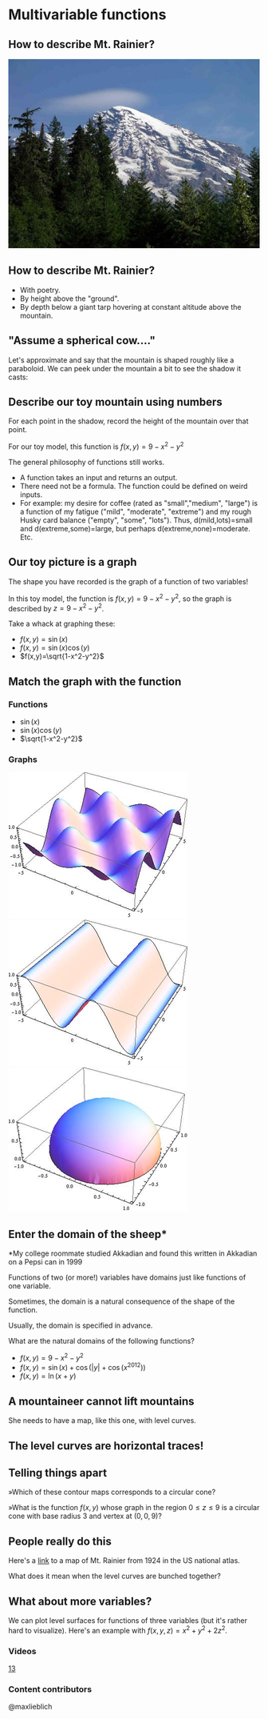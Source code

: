 Multivariable functions
=======================

How to describe Mt. Rainier?
----------------------------

![There's supposed to be a picture of a mountain here](media/Rainier.jpg)

How to describe Mt. Rainier?
----------------------------

-   With poetry.
-   By height above the "ground".
-   By depth below a giant tarp hovering at constant altitude above the
    mountain.

"Assume a spherical cow...."
----------------------------

Let's approximate and say that the mountain is shaped roughly like a
paraboloid. We can peek under the mountain a bit to see the shadow it
casts:

Describe our toy mountain using numbers
---------------------------------------

For each point in the shadow, record the height of the mountain over
that point.

For our toy model, this function is $f(x,y)=9-x^2-y^2$

The general philosophy of functions still works.

-   A function takes an input and returns an output.
-   There need not be a formula. The function could be defined on weird
    inputs.
-   For example: my desire for coffee (rated as "small","medium",
    "large") is a function of my fatigue ("mild", "moderate", "extreme")
    and my rough Husky card balance ("empty", "some", "lots"). Thus,
    d(mild,lots)=small and d(extreme,some)=large, but perhaps
    d(extreme,none)=moderate. Etc.

Our toy picture is a graph
--------------------------

The shape you have recorded is the graph of a function of two variables!

In this toy model, the function is $f(x,y)=9-x^2-y^2$, so the graph
is described by $z=9-x^2-y^2$.

Take a whack at graphing these:

-   $f(x,y)=\sin(x)$
-   $f(x,y)=\sin(x)\cos(y)$
-   $f(x,y)=\sqrt{1-x^2-y^2}$

Match the graph with the function
---------------------------------

### Functions 

- $\sin(x)$
- $\sin(x)\cos(y)$
- $\sqrt{1-x^2-y^2}$

### Graphs
![](media/jiggly.jpg)
![](media/siny.jpg)
![](media/sphery.jpg)


Enter the domain of the sheep\*
-------------------------------

\*My college roommate studied Akkadian and found this written in
Akkadian on a Pepsi can in 1999

Functions of two (or more!) variables have domains just like functions
of one variable.

Sometimes, the domain is a natural consequence of the shape of the
function.

Usually, the domain is specified in advance.

What are the natural domains of the following functions?

-   $f(x,y)=9-x^2-y^2$
-   $f(x,y)=\sin(x)+\cos(|y|+\cos(x^{2012}))$
-   $f(x,y)=\ln(x+y)$

A mountaineer cannot lift mountains
-----------------------------------

She needs to have a map, like this one, with level curves.

The level curves are horizontal traces!
---------------------------------------

Telling things apart
--------------------

»Which of these contour maps corresponds to a circular cone?

»What is the function $f(x,y)$ whose graph in the region $0\leq
z\leq 9$ is a circular cone with base radius $3$ and vertex at
$(0,0,9)$?

People really do this
---------------------

Here's a [link](http://www.nationalatlas.gov/100topos/Mt_Rainier.html)
to a map of Mt. Rainier from 1924 in the US national atlas.

What does it mean when the level curves are bunched together?

What about more variables?
--------------------------

We can plot level surfaces for functions of three variables (but it's
rather hard to visualize). Here's an example with
$f(x,y,z)=x^2+y^2+2z^2$.

### Videos
[13](http://www.math.washington.edu/~lieblich/Math126/video/13.mp4)

### Content contributors
@maxlieblich

